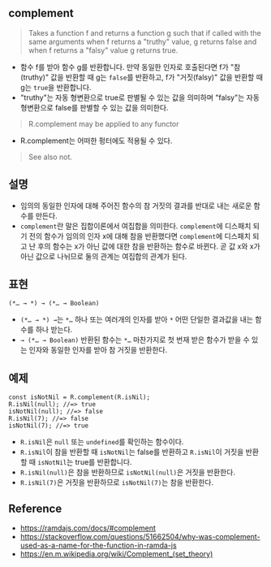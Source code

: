 ## complement
> Takes a function f and returns a function g such that if called with the same arguments when f returns a "truthy" value, g returns false and when f returns a "falsy" value g returns true.
- 함수 f를 받아 함수 g를 반환합니다. 만약 동일한 인자로 호출된다면 f가 "참(truthy)" 값을 반환할 때 g는 `false`를 반환하고, f가 "거짓(falsy)" 값을 반환할 때 g는 `true`을 반환합니다.
- "truthy"는 자동 형변환으로 true로 판별될 수 있는 값을 의미하며 "falsy"는 자동 형변환으로 false를 판별할 수 있는 값을 의미한다.
> R.complement may be applied to any functor
- R.complement는 어떠한 펑터에도 적용될 수 있다.
> See also not.

## 설명
- 임의의 동일한 인자에 대해 주어진 함수의 참 거짓의 결과를 반대로 내는 새로운 함수를 만든다.
- `complement`란 말은 집합이론에서 여집합을 의미한다. `complement`에 디스패치 되기 전의 함수가 임의의 인자 x에 대해 참을 반환했다면 `complement`에 디스패치 되고 난 후의 함수는 x가 아닌 값에 대한 참을 반환하는 함수로 바뀐다. 곧 값 x와 x가 아닌 값으로 나뉘므로 둘의 관계는 여집합의 관계가 된다.

## 표현
```
(*… → *) → (*… → Boolean)
```
- `(*… → *) →`는 `*…` 하나 또는 여러개의 인자를 받아 `*` 어떤 단일한 결과값을 내는 함수를 하나 받는다.
- `→ (*… → Boolean)` 반환된 함수는 `*…` 마찬가지로 첫 번재 받은 함수가 받을 수 있는 인자와 동일한 인자를 받아 참 거짓을 반환한다.

## 예제
```
const isNotNil = R.complement(R.isNil);
R.isNil(null); //=> true
isNotNil(null); //=> false
R.isNil(7); //=> false
isNotNil(7); //=> true
```
- `R.isNil`은 `null` 또는 `undefined`를 확인하는 함수이다.
- `R.isNil`이 참을 반환할 때 `isNotNil`는 false를 반환하고 `R.isNil`이 거짓을 반환할 때 `isNotNil`는 true를 반환합니다.
- `R.isNil(null)`은 참을 반환하므로 `isNotNil(null)`은 거짓을 반환한다.
- `R.isNil(7)`은 거짓을 반환하므로 `isNotNil(7)`는 참을 반환한다.

## Reference
- https://ramdajs.com/docs/#complement
- https://stackoverflow.com/questions/51662504/why-was-complement-used-as-a-name-for-the-function-in-ramda-js
- https://en.m.wikipedia.org/wiki/Complement_(set_theory)
